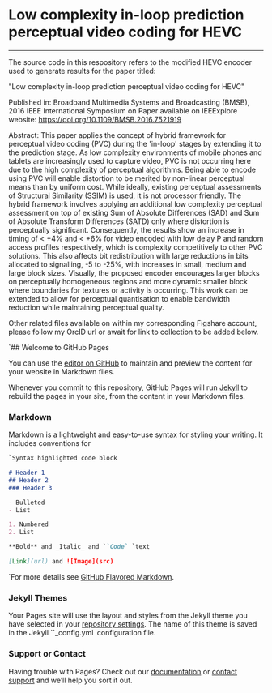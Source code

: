 # Low complexity in-loop prediction perceptual video coding for HEVC
----
The source code in this respository refers to the modified HEVC encoder used to generate results for the  paper titled:

"Low complexity in-loop prediction perceptual video coding for HEVC"

Published in: Broadband Multimedia Systems and Broadcasting (BMSB), 2016 IEEE International Symposium on 
Paper available on IEEExplore website:
https://doi.org/10.1109/BMSB.2016.7521919

Abstract:
This paper applies the concept of hybrid framework for perceptual video coding (PVC) during the 'in-loop' stages by extending it to the prediction stage. As low complexity environments of mobile phones and tablets are increasingly used to capture video, PVC is not occurring here due to the high complexity of perceptual algorithms. Being able to encode using PVC will enable distortion to be merited by non-linear perceptual means than by uniform cost. While ideally, existing perceptual assessments of Structural Similarity (SSIM) is used, it is not processor friendly. The hybrid framework involves applying an additional low complexity perceptual assessment on top of existing Sum of Absolute Differences (SAD) and Sum of Absolute Transform Differences (SATD) only where distortion is perceptually significant. Consequently, the results show an increase in timing of < +4% and < +6% for video encoded with low delay P and random access profiles respectively, which is complexity competitively to other PVC solutions. This also affects bit redistribution with large reductions in bits allocated to signalling, -5 to -25%, with increases in small, medium and large block sizes. Visually, the proposed encoder encourages larger blocks on perceptually homogeneous regions and more dynamic smaller block where boundaries for textures or activity is occurring. This work can be extended to allow for perceptual quantisation to enable bandwidth reduction while maintaining perceptual quality.

Other related files available on within my corresponding Figshare account, please follow my OrcID url or await for link to collection to be added below.






`## Welcome to GitHub Pages

You can use the [editor on GitHub](https://github.com/YetishJoshi/InloopPredPercept/edit/master/README.md) to maintain and preview the content for your website in Markdown files.

Whenever you commit to this repository, GitHub Pages will run [Jekyll](https://jekyllrb.com/) to rebuild the pages in your site, from the content in your Markdown files.

### Markdown

Markdown is a lightweight and easy-to-use syntax for styling your writing. It includes conventions for

```markdown
`Syntax highlighted code block

# Header 1
## Header 2
### Header 3

- Bulleted
- List

1. Numbered
2. List

**Bold** and _Italic_ and ``Code` `text

[Link](url) and ![Image](src)
```

`For more details see [GitHub Flavored Markdown](https://guides.github.com/features/mastering-markdown/).

### Jekyll Themes

Your Pages site will use the layout and styles from the Jekyll theme you have selected in your [repository settings](https://github.com/YetishJoshi/InloopPredPercept/settings). The name of this theme is saved in the Jekyll ``_config.yml` `configuration file.

### Support or Contact

Having trouble with Pages? Check out our [documentation](https://help.github.com/categories/github-pages-basics/) or [contact support](https://github.com/contact) and we’ll help you sort it out.

